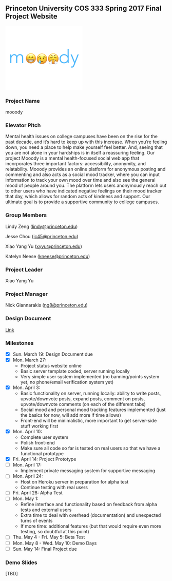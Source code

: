 ## Princeton University COS 333 Spring 2017 Final Project Website


<img src="mooody.png" align="center" height="200">

### Project Name
mooody

### Elevator Pitch
Mental health issues on college campuses have been on the rise for the past decade, and it’s hard to keep up with this increase. When you’re feeling down, you need a place to help make yourself feel better. And, seeing that you are not alone in your hardships is in itself a reassuring feeling. Our project Mooody is a mental health-focused social web app that incorporates three important factors: accessibility, anonymity, and relatability. Mooody provides an online platform for anonymous posting and commenting and also acts as a social mood tracker, where you can input information to track your own mood over time and also see the general mood of people around you. The platform lets users anonymously reach out to other users who have indicated negative feelings on their mood tracker that day, which allows for random acts of kindness and support. Our ultimate goal is to provide a supportive community to college campuses.

### Group Members
Lindy Zeng (lindy@princeton.edu)

Jesse Chou (jc45@princeton.edu)

Xiao Yang Yu (xyyu@princeton.edu)

Katelyn Neese (kneese@princeton.edu)

### Project Leader
Xiao Yang Yu

### Project Manager
Nick Giannarakis (ng8@princeton.edu) 

### Design Document
[Link](XiaoYang_Yu.pdf)

### Milestones
- [x] Sun. March 19: Design Document due
- [x] Mon. March 27: 
  - Project status website online
  -	Basic server template coded, server running locally
  -	Very simple user system implemented (no banning/points system yet, no phone/email verification system yet)
- [X] Mon. April 3:
  -	Basic functionality on server, running locally: ability to write posts, upvote/downvote posts, expand posts, comment on posts, upvote/downvote comments (on each of the different tabs)
  -	Social mood and personal mood tracking features implemented (just the basics for now, will add more if time allows)
  -	Front-end will be minimalistic, more important to get server-side stuff working first
 - [X] Mon. April 10: 
    -	Complete user system
    -	Polish front-end
    -	Make sure all code so far is tested on real users so that we have a functional prototype
- [X]	Fri. April 14: Project Prototype
- [ ] Mon. April 17:
  -	Implement private messaging system for supportive messaging
- [ ] Mon. April 24:
  -	Host on Heroku server in preparation for alpha test
  -	Continue testing with real users
- [ ]	Fri. April 28: Alpha Test
- [ ] Mon. May 1:
  -	Refine interface and functionality based on feedback from alpha tests and external users
  -	Extra time to deal with overhead (documentation) and unexpected turns of events
  -	If more time: additional features (but that would require even more testing, so doubtful at this point)
- [ ]	Thu. May 4 - Fri. May 5: Beta Test
- [ ]	Mon. May 8 - Wed. May 10: Demo Days
- [ ] Sun. May 14: Final Project due

### Demo Slides
[TBD]

